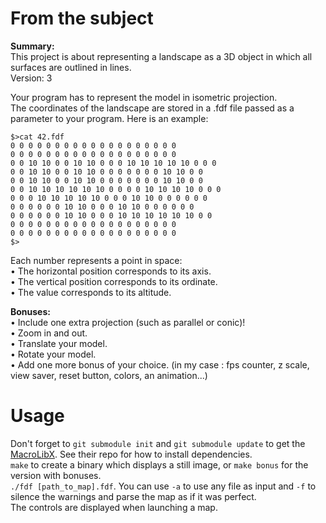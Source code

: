 # From the subject

__Summary:__  
This project is about representing a landscape as a 3D object in which all surfaces are outlined in lines.  
Version: 3  

Your program has to represent the model in isometric projection.  
The coordinates of the landscape are stored in a .fdf file passed as a parameter to
your program. Here is an example:
```
$>cat 42.fdf
0 0 0 0 0 0 0 0 0 0 0 0 0 0 0 0 0 0 0
0 0 0 0 0 0 0 0 0 0 0 0 0 0 0 0 0 0 0
0 0 10 10 0 0 10 10 0 0 0 10 10 10 10 10 0 0 0
0 0 10 10 0 0 10 10 0 0 0 0 0 0 0 10 10 0 0
0 0 10 10 0 0 10 10 0 0 0 0 0 0 0 10 10 0 0
0 0 10 10 10 10 10 10 0 0 0 0 10 10 10 10 0 0 0
0 0 0 10 10 10 10 10 0 0 0 10 10 0 0 0 0 0 0
0 0 0 0 0 0 10 10 0 0 0 10 10 0 0 0 0 0 0
0 0 0 0 0 0 10 10 0 0 0 10 10 10 10 10 10 0 0
0 0 0 0 0 0 0 0 0 0 0 0 0 0 0 0 0 0 0
0 0 0 0 0 0 0 0 0 0 0 0 0 0 0 0 0 0 0
$>
```
Each number represents a point in space:  
• The horizontal position corresponds to its axis.  
• The vertical position corresponds to its ordinate.  
• The value corresponds to its altitude.  
  
__Bonuses:__  
• Include one extra projection (such as parallel or conic)!  
• Zoom in and out.  
• Translate your model.  
• Rotate your model.  
• Add one more bonus of your choice. (in my case : fps counter, z scale, view saver, reset button, colors, an animation...)  

# Usage
Don't forget to `git submodule init` and `git submodule update` to get the [MacroLibX](https://github.com/seekrs/MacroLibX). See their repo for how to install dependencies.  
`make` to create a binary which displays a still image, or `make bonus` for the version with bonuses.  
`./fdf [path_to_map].fdf`. You can use `-a` to use any file as input and `-f` to silence the warnings and parse the map as if it was perfect.  
The controls are displayed when launching a map.
